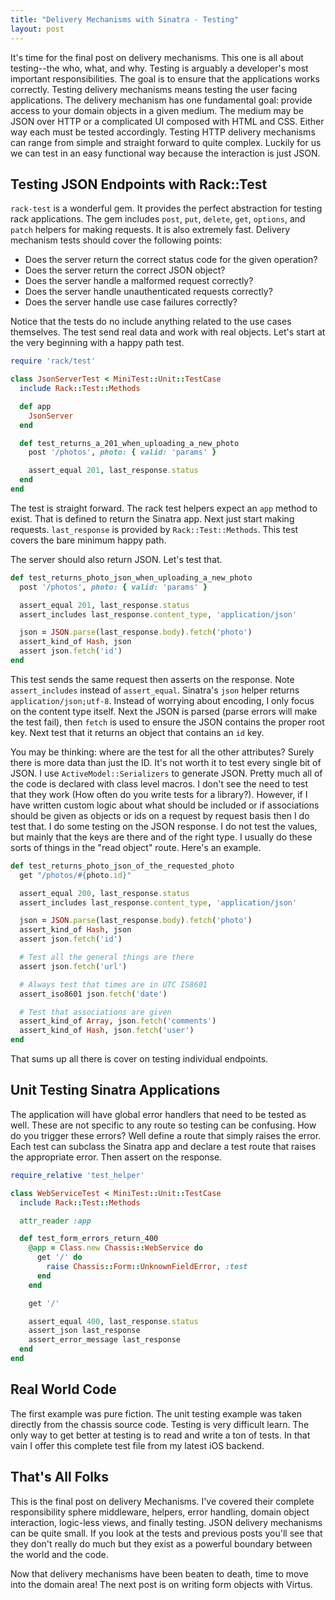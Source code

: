 ```yaml
---
title: "Delivery Mechanisms with Sinatra - Testing"
layout: post
---
```


It's time for the final post on delivery mechanisms. This one is all
about testing--the who, what, and why. Testing is arguably a
developer's most important responsibilities. The goal is to ensure
that the applications works correctly. Testing delivery mechanisms
means testing the user facing applications. The delivery mechanism has
one fundamental goal: provide access to your domain objects in a given
medium. The medium may be JSON over HTTP or a complicated UI
composed with HTML and CSS. Either way each must be tested
accordingly. Testing HTTP delivery mechanisms can range from simple
and straight forward to quite complex. Luckily for us we can test in
an easy functional way because the interaction is just JSON.

## Testing JSON Endpoints with Rack::Test

`rack-test` is a wonderful gem. It provides the perfect abstraction
for testing rack applications. The gem includes `post`, `put`,
`delete`, `get`, `options`, and `patch` helpers for making
requests. It is also extremely fast. Delivery mechanism tests should
cover the following points:

* Does the server return the correct status code for the given
  operation?
* Does the server return the correct JSON object?
* Does the server handle a malformed request correctly?
* Does the server handle unauthenticated requests correctly?
* Does the server handle use case failures correctly?

Notice that the tests do no include anything related to the use cases
themselves. The test send real data and work with real objects. Let's
start at the very beginning with a happy path test.

```ruby
require 'rack/test'

class JsonServerTest < MiniTest::Unit::TestCase
  include Rack::Test::Methods

  def app
    JsonServer
  end

  def test_returns_a_201_when_uploading_a_new_photo
    post '/photos', photo: { valid: 'params' }

    assert_equal 201, last_response.status
  end
end
```

The test is straight forward. The rack test helpers expect an `app`
method to exist. That is defined to return the Sinatra app. Next just
start making requests. `last_response` is provided by
`Rack::Test::Methods`. This test covers the bare minimum happy path.

The server should also return JSON. Let's test that.

```ruby
def test_returns_photo_json_when_uploading_a_new_photo
  post '/photos', photo: { valid: 'params' }

  assert_equal 201, last_response.status
  assert_includes last_response.content_type, 'application/json'

  json = JSON.parse(last_response.body).fetch('photo')
  assert_kind_of Hash, json
  assert json.fetch('id')
end
```

This test sends the same request then asserts on the response. Note
`assert_includes` instead of `assert_equal`. Sinatra's `json` helper
returns `application/json;utf-8`. Instead of worrying about encoding, I
only focus on the content type itself. Next the JSON is parsed (parse
errors will make the test fail), then `fetch` is used to ensure the
JSON contains the proper root key. Next test that it returns an object
that contains an `id` key.

You may be thinking: where are the test for all the other attributes?
Surely there is more data than just the ID. It's not worth it to test
every single bit of JSON. I use `ActiveModel::Serializers` to generate
JSON. Pretty much all of the code is declared with class level macros.
I don't see the need to test that they work (How often do you write
tests for a library?). However, if I have written custom logic about
what should be included or if associations should be given as objects
or ids on a request by request basis then I do test that. I do some
testing on the JSON response. I do not test the values, but mainly
that the keys are there and of the right type. I usually do these
sorts of things in the "read object" route. Here's an example.

```ruby
def test_returns_photo_json_of_the_requested_photo
  get "/photos/#{photo.id}"

  assert_equal 200, last_response.status
  assert_includes last_response.content_type, 'application/json'

  json = JSON.parse(last_response.body).fetch('photo')
  assert_kind_of Hash, json
  assert json.fetch('id')

  # Test all the general things are there
  assert json.fetch('url')

  # Always test that times are in UTC IS8601
  assert_iso8601 json.fetch('date')

  # Test that associations are given
  assert_kind_of Array, json.fetch('comments')
  assert_kind_of Hash, json.fetch('user')
end
```

That sums up all there is cover on testing individual endpoints.

## Unit Testing Sinatra Applications

The application will have global error handlers that need to be tested
as well. These are not specific to any route so testing can be
confusing. How do you trigger these errors? Well define a route that
simply raises the error. Each test can subclass the Sinatra app and
declare a test route that raises the appropriate error. Then assert on
the response.

```ruby
require_relative 'test_helper'

class WebServiceTest < MiniTest::Unit::TestCase
  include Rack::Test::Methods

  attr_reader :app

  def test_form_errors_return_400
    @app = Class.new Chassis::WebService do
      get '/' do
        raise Chassis::Form::UnknownFieldError, :test
      end
    end

    get '/'

    assert_equal 400, last_response.status
    assert_json last_response
    assert_error_message last_response
  end
end
```

## Real World Code

The first example was pure fiction. The unit testing example was taken
directly from the chassis source code. Testing is very difficult
learn. The only way to get better at testing is to read and
write a ton of tests. In that vain I offer this complete test file
from my latest iOS backend.

<script src="https://gist.github.com/ahawkins/1cbc091a8174ec19d69d.js"></script>

## That's All Folks

This is the final post on delivery Mechanisms. I've covered their
complete responsibility sphere middleware, helpers, error handling,
domain object interaction, logic-less views, and finally testing. JSON
delivery mechanisms can be quite small. If you look at the tests and
previous posts you'll see that they don't really do much but they
exist as a powerful boundary between the world and the code.

Now that delivery mechanisms have been beaten to death, time to move
into the domain area! The next post is on writing form objects with
Virtus.
